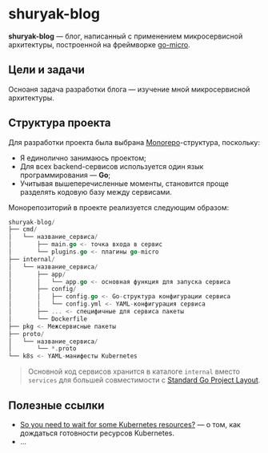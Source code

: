 # shuryak-blog

**shuryak-blog** — блог, написанный с применением микросервисной архитектуры, построенной на фреймворке 
[go-micro](https://github.com/go-micro/go-micro).

## Цели и задачи

Осноаня задача разработки блога — изучение мной микросервисной архитектуры.

## Структура проекта

Для разработки проекта была выбрана [Monorepo](https://earthly.dev/blog/golang-monorepo/)-структура, поскольку:

- Я единолично занимаюсь проектом;
- Для всех backend-сервисов используется один язык программирования — **Go**;
- Учитывая вышеперечисленные моменты, становится проще разделять кодовую базу между сервисами.

Монорепозиторий в проекте реализуется следующим образом:

```go
shuryak-blog/
├── cmd/
│   └── название_сервиса/
│       ├── main.go <- точка входа в сервис
│       └── plugins.go <- плагины go-micro
├── internal/
│   └── название_сервиса/
│       ├── app/
│       │   └── app.go <- основная функция для запуска сервиса
│       ├── config/
│       │   ├── config.go <- Go-структура конфигурации сервиса
│       │   └── config.yml <- YAML-конфигурация сервиса
│       ├── ... <- специфичные для сервиса пакеты
│       └── Dockerfile
├── pkg <- Межсервисные пакеты
├── proto/
│   └── название_сервиса/
│       └── *.proto
└── k8s <- YAML-манифесты Kubernetes
```

> Основной код сервисов хранится в каталоге `internal` вместо `services` для большей совместимости с 
> [Standard Go Project Layout](https://github.com/golang-standards/project-layout).

## Полезные ссылки

- [So you need to wait for some Kubernetes resources?](https://vadosware.io/post/so-you-need-to-wait-for-some-kubernetes-resources/)
  — о том, как дождаться готовности ресурсов Kubernetes.
- ...
